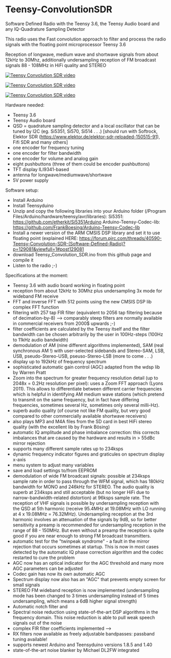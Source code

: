 # Teensy-ConvolutionSDR

Software Defined Radio with the Teensy 3.6, the Teensy Audio board and any IQ-Quadrature Sampling Detector

This radio uses the Fast convolution approach to filter and process the radio signals with the floating point microprocessor Teensy 3.6

Reception of longwave, medium wave and shortwave signals from about 12kHz to 30Mhz, additionally undersampling reception of FM broadcast signals 88 - 108MHz in HiFi quality and STEREO

[![Teensy Convolution SDR video](http://img.youtube.com/vi/VdJXrZoBHjU/0.jpg)](http://www.youtube.com/watch?v=VdJXrZoBHjU)

[![Teensy Convolution SDR video](http://img.youtube.com/vi/hCFvDHAo2mg/0.jpg)](https://www.youtube.com/watch?v=hCFvDHAo2mg)

[![Teensy Convolution SDR video](http://img.youtube.com/vi/qXAM5OmVnHE/0.jpg)](https://www.youtube.com/watch?v=qXAM5OmVnHE)

Hardware needed:
- Teensy 3.6
- Teensy Audio board
- QSD = quadrature sampling detector and a local oscillator that can be tuned by I2C (eg. Si5351, Si570, Si514 . . .)
[should run with Softrock, Elektor SDR (https://www.elektor.de/elektor-sdr-reloaded-150515-91), Fifi SDR and many others]
- one encoder for frequency tuning
- one encoder for filter bandwidth
- one encoder for volume and analog gain
- eight pushbuttons (three of them could be encoder pushbuttons)
- TFT display ILI9341-based
- antenna for longwave/mediumwave/shortwave
- 5V power supply

Software setup: 
- Install Arduino
- Install Teensyduino
- Unzip and copy the following libraries into your Arduino folder (/Program Files/Arduino/hardware/teensy/avr/libraries):
Si5351: https://github.com/etherkit/Si5351Arduino
Arduino-Teensy-Codec-lib: https://github.com/FrankBoesing/Arduino-Teensy-Codec-lib
- Install a newer version of the ARM CMSIS DSP library and set it to use floating point (explained HERE: https://forum.pjrc.com/threads/40590-Teensy-Convolution-SDR-(Software-Defined-Radio)?p=129081&viewfull=1#post129081
- download Teensy_Convolution_SDR.ino from this github page and compile it
- Listen to the radio ;-)

Specifications at the moment:
* Teensy 3.6 with audio board working in floating point
* reception from about 12kHz to 30Mhz plus undersampling 3x mode for wideband FM receive
* FFT and inverse FFT with 512 points using the new CMSIS DSP lib complex FFT function
* filtering with 257 tap FIR filter (equivalent to 2056 tap filtering because of decimation-by-8) --> comparably steep filters are normally available in commercial receivers from 2000$ upwards ;-)
* filter coefficients are calculated by the Teensy itself and the filter bandwidth can be chosen arbitrarily by the user in 100Hz-steps (100Hz to 11kHz audio bandwidth)
* demodulation of AM (nine different algorithms implemented), SAM (real synchronous AM !) with user-selected sidebands and Stereo-SAM, LSB, USB, pseudo-Stereo-USB, pseuso-Stereo-LSB (more to come . . .)
* display up to 192kHz of frequency spectrum
* sophisticated automatic gain control (AGC) adapted from the wdsp lib by Warren Pratt
* Zoom into the spectrum for greater frequency resolution detail (up to 2048x = 0.2Hz resolution per pixel): uses a Zoom FFT approach (Lyons 2011). This allows to differentiate between different carrier frequencies which is helpful in identifying AM medium wave stations (which pretend to transmit on the same frequency, but in fact have differing frequencies, sometimes several Hz, sometimes only several milli-Hz).
* superb audio quality (of course not like FM quality, but very good compared to other commercially available shortwave receivers)
* also plays MP3 and M4A files from the SD card in best HiFi stereo quality (with the excellent lib by Frank Bösing)
* automatic IQ amplitude and phase imbalance correction: this corrects imbalances that are caused by the hardware and results in > 55dBc mirror rejection
* supports many different sample rates up to 234ksps
* dynamic frequency indicator figures and graticules on spectrum display x-axis
* menu system to adjust many variables
* save and load settings to/from EEPROM
* demodulation of wide FM broadcast signals: possible at 234ksps sample rate in order to pass through the WFM signal, which has 180kHz bandwidth for MONO and 246kHz for STEREO. The audio quality is superb at 234ksps and still acceptable (but no longer HiFi due to narrow-bandwidth-related distortion) at 96ksps sample rate. The reception of VHF signals is possible by undersampling reception with the QSD at 5th harmonic (receive 95.4MHz at 19.08MHz with LO running at 4 x 19.08MHz = 76.32MHz). Undersampling reception at the 3rd harmonic involves an attenuation of the signals by 9dB, so for better sensitivity a preamp is recommended for undersampling reception in the range of 88 - 150MHz. But even without a preamp the reception is quite good if you are near enough to strong FM broadcast transmitters. 
* automatic test for the "twinpeak syndrome" - a fault in the mirror rejection that occurs sometimes at startup. This is now in most cases detected by the automatic IQ phase correction algorithm and the codec restarted to cure the problem
* AGC now has an optical indicator for the AGC threshold and many more AGC parameters can be adjusted
* Codec gain has now its own automatic AGC
* Spectrum display now also has an "AGC" that prevents empty screen for small signals
* STEREO FM wideband reception is now implemented (undersampling mode has been changed to 3 times undersampling instead of 5 times undersampling, which means a 6dB higher signal strength)
* Automatic notch filter and
* Spectral noise reduction using state-of-the-art DSP algorithms in the frequency domain. This noise reduction is able to pull weak speech signals out of the noise
* complex FIR filter coefficients implemented --> 
* RX filters now available as freely adjustable bandpasses: passband tuning available!
* supports newest Arduino and Teensyduino versions 1.8.5 and 1.40
* state-of-the-art noise blanker by Michael DL2FW integrated

 


